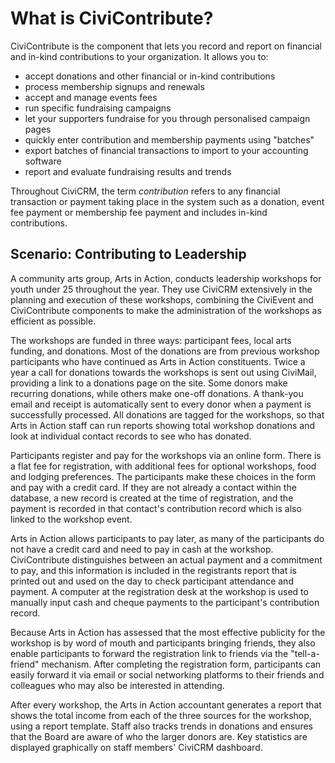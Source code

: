 # What is CiviContribute?

CiviContribute is the component that lets you record and report on financial
and in-kind contributions to your organization.  It allows you to:

-  accept donations and other financial or in-kind contributions
-  process membership signups and renewals
-  accept and manage events fees
-  run specific fundraising campaigns
-  let your supporters fundraise for you through personalised campaign pages
-  quickly enter contribution and membership payments using "batches"
-  export batches of financial transactions to import to your accounting software
-  report and evaluate fundraising results and trends

Throughout CiviCRM, the term *contribution* refers to any financial
transaction or payment taking place in the system such as a donation,
event fee payment or membership fee payment and includes in-kind contributions.

## Scenario: Contributing to Leadership

A community arts group, Arts in Action, conducts leadership workshops
for youth under 25 throughout the year. They use CiviCRM extensively in
the planning and execution of these workshops, combining the CiviEvent
and CiviContribute components to make the administration of the
workshops as efficient as possible.

The workshops are funded in three ways: participant fees, local arts
funding, and donations. Most of the donations are from previous workshop
participants who have continued as Arts in Action constituents. Twice a
year a call for donations towards the workshops is sent out using
CiviMail, providing a link to a donations page on the site. Some donors
make recurring donations, while others make one-off donations. A
thank-you email and receipt is automatically sent to every donor when a
payment is successfully processed. All donations are tagged for the
workshops, so that Arts in Action staff can run reports showing total
workshop donations and look at individual contact records to see who has
donated.

Participants register and pay for the workshops via an online form.
There is a flat fee for registration, with additional fees for optional
workshops, food and lodging preferences. The participants make these
choices in the form and pay with a credit card. If they are not already
a contact within the database, a new record is created at the time of
registration, and the payment is recorded in that contact's contribution
record which is also linked to the workshop event.

Arts in Action allows participants to pay later, as many of the
participants do not have a credit card and need to pay in cash at the
workshop. CiviContribute distinguishes between an actual payment and a
commitment to pay, and this information is included in the registrants
report that is printed out and used on the day to check participant
attendance and payment. A computer at the registration desk at the
workshop is used to manually input cash and cheque payments to the
participant's contribution record.

Because Arts in Action has assessed that the most effective publicity
for the workshop is by word of mouth and participants bringing friends,
they also enable participants to forward the registration link to
friends via the "tell-a-friend" mechanism. After completing the
registration form, participants can easily forward it via email or
social networking platforms to their friends and colleagues who may also
be interested in attending.

After every workshop, the Arts in Action accountant generates a report
that shows the total income from each of the three sources for the
workshop, using a report template. Staff also tracks trends in donations
and ensures that the Board are aware of who the larger donors are. Key
statistics are displayed graphically on staff members' CiviCRM
dashboard.
